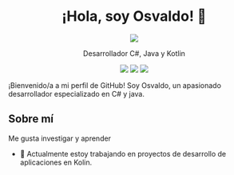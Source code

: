 <h1 align="center">¡Hola, soy Osvaldo! 👋</h1>

<p align="center">
  <a href="enlace-a-tu-perfil-de-github"><img src="https://img.shields.io/badge/GitHub-theriser44-blue?style=flat-square&logo=github"></a>
</p>

<p align="center">Desarrollador C#, Java y Kotlin</p>

<p align="center">
  <img src="https://img.shields.io/badge/C%23-Expert-green?style=flat-square&logo=csharp">
  <img src="https://img.shields.io/badge/.NET-Proficient-yellow?style=flat-square&logo=dotnet">

  <img src="https://img.shields.io/badge/K%23-Junior-green?style=flat-square&logo=Kotlin">
</p>

¡Bienvenido/a a mi perfil de GitHub! Soy Osvaldo, un apasionado desarrollador especializado en C# y java.

## Sobre mí

Me gusta investigar y aprender

- 🔭 Actualmente estoy trabajando en proyectos de desarrollo de aplicaciones en Kolin.

